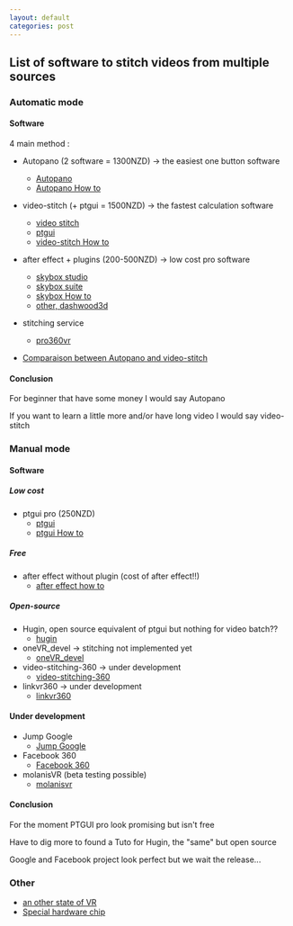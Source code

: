 ```yaml
---
layout: default
categories: post
---
```

## List of software to stitch videos from multiple sources

### Automatic mode

#### Software

4 main method :

- Autopano (2 software = 1300NZD) -> the easiest one button software
  * [Autopano](http://www.kolor.com/autopano/download/)
  * [Autopano How to](http://freedom360.us/tutorials/software/kolor-autopano-video-workflow/)
- video-stitch (+ ptgui = 1500NZD) -> the fastest calculation software
  * [video stitch](http://www.video-stitch.com/)
  * [ptgui](http://www.ptgui.com/)
  * [video-stitch How to](https://www.youtube.com/watch?v=PSI5JQAJR_k&feature=youtu.be)
- after effect + plugins (200-500NZD) -> low cost pro software
  * [skybox studio](http://www.mettle.com/product/skybox-studio/)
  * [skybox suite](http://www.mettle.com/product/mettle-skybox-suite/)
  * [skybox How to](http://www.mettle.com/skybox-tutorials/)
  * [other, dashwood3d](http://www.dashwood3d.com/360vrtoolbox.php)
- stitching service
  * [pro360vr](http://www.pro360vr.com/stitching-service.html)


- [Comparaison between Autopano and video-stitch](https://www.linkedin.com/pulse/which-360-video-stitching-software-buy-video-stitch-alex-pearce)

#### Conclusion

For beginner that have some money I would say Autopano

If you want to learn a little more and/or have long video I would say video-stitch

### Manual mode

#### Software

##### Low cost

- ptgui pro (250NZD)
  * [ptgui](http://www.ptgui.com/)
  * [ptgui How to](http://freedom360.eu/360-video-stitching-ptgui/)

##### Free

- after effect without plugin (cost of after effect!!)
  * [after effect how to](https://www.youtube.com/watch?v=5elOFvyL4KA)

##### Open-source

- Hugin, open source equivalent of ptgui but nothing for video batch??
  * [hugin](http://hugin.sourceforge.net/tutorials/index.shtml)
- oneVR_devel -> stitching not implemented yet
  * [oneVR_devel](https://github.com/felixtsao/oneVR_devel)
- video-stitching-360 -> under development
  * [video-stitching-360](https://code.google.com/archive/p/video-stitching-360/)
- linkvr360 -> under development
  * [linkvr360](https://github.com/nsathiya/linkvr360)

#### Under development

- Jump Google
  * [Jump Google](https://vr.google.com/jump/)
- Facebook 360
  * [Facebook 360](https://facebook360.fb.com/)
- molanisVR (beta testing possible)
  * [molanisvr](http://molanisvr.com/)

#### Conclusion

For the moment PTGUI pro look promising but isn't free

Have to dig more to found a Tuto for Hugin, the "same" but open source

Google and Facebook project look perfect but we wait the release...


### Other

- [an other state of VR](http://stateofvr.com/?page_id=17168)
- [Special hardware chip](http://www.argondesign.com/products/argon360/)
